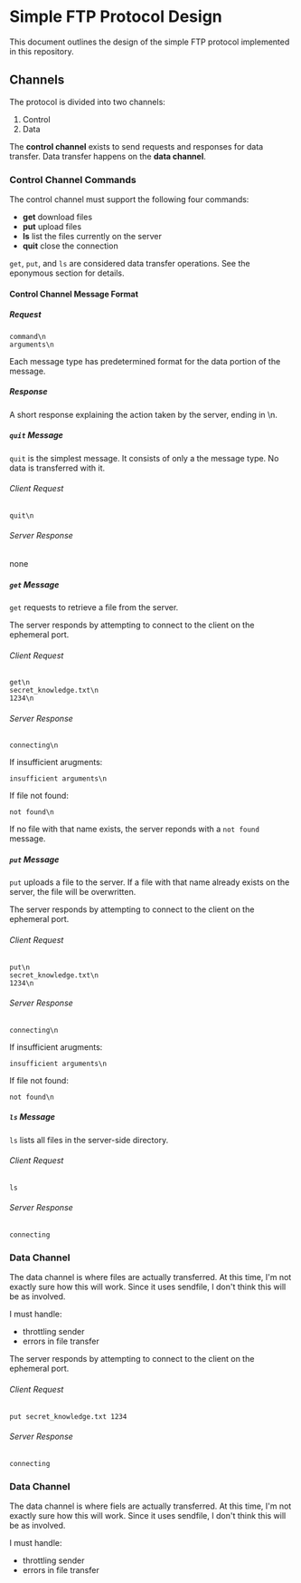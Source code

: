 # Simple FTP Protocol Design
This document outlines the design of the simple FTP protocol implemented in this
repository.

## Channels
The protocol is divided into two channels:
 1. Control
 1. Data

The **control channel** exists to send requests and responses for data transfer.
Data transfer happens on the **data channel**.

### Control Channel Commands
The control channel must support the following four commands:

 * **get** download files
 * **put** upload files
 * **ls** list the files currently on the server
 * **quit** close the connection

`get`, `put`, and `ls` are considered data transfer operations. See the eponymous
section for details.

#### Control Channel Message Format

##### Request
```
command\n
arguments\n
```

Each message type has predetermined format for the data portion of the message.

##### Response
A short response explaining the action taken by the server, ending in \n.

##### `quit` Message
`quit` is the simplest message. It consists of only a the message type. No data
is transferred with it.

###### Client Request
```
quit\n
```

###### Server Response
none

##### `get` Message
`get` requests to retrieve a file from the server.

The server responds by attempting to connect to the client on the ephemeral
port.

###### Client Request
```
get\n
secret_knowledge.txt\n
1234\n
```

###### Server Response
```
connecting\n
```

If insufficient arugments:
```
insufficient arguments\n
```

If file not found:
```
not found\n
```

If no file with that name exists, the server reponds with a `not found` message.

##### `put` Message
`put` uploads a file to the server.  If a file with that name already exists on
the server, the file will be overwritten.

The server responds by attempting to connect to the client on the ephemeral
port.

###### Client Request
```
put\n
secret_knowledge.txt\n
1234\n
```

###### Server Response
```
connecting\n
```

If insufficient arugments:
```
insufficient arguments\n
```

If file not found:
```
not found\n
```

##### `ls` Message
`ls` lists all files in the server-side directory.

###### Client Request
```
ls
```

###### Server Response
```
connecting
```

### Data Channel
The data channel is where files are actually transferred. At this time, I'm not
exactly sure how this will work. Since it uses sendfile, I don't think this will
be as involved.

I must handle: 
 * throttling sender
 * errors in file transfer

The server responds by attempting to connect to the client on the ephemeral
port.

###### Client Request
```
put secret_knowledge.txt 1234
```

###### Server Response
```
connecting
```
### Data Channel
The data channel is where fiels are actually transferred. At this time, I'm not
exactly sure how this will work. Since it uses sendfile, I don't think this will
be as involved.

I must handle: 
 * throttling sender
 * errors in file transfer
